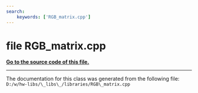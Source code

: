 ```yaml
---
search:
    keywords: ['RGB_matrix.cpp']
---
```


# file RGB\_matrix.cpp

**[Go to the source code of this file.](_r_g_b__matrix_8cpp_source.md)**


----------------------------------------
The documentation for this class was generated from the following file: `D:/w/hw-libs/\_libs\_/libraries/RGB\_matrix.cpp`
